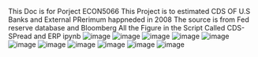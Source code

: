 This Doc is for Porject ECON5066 
This Project is to estimated CDS OF U.S Banks and External PRerimum happneded in 2008 
The source is from Fed reserve database and Bloomberg 
All the Figure in the Script Called CDS-SPread and ERP ipynb 
![image](https://github.com/LeiWangUog/External-Premiums-/assets/158491057/c63aaf62-1774-4aa1-bb1e-7a20cdbb6d69)
![image](https://github.com/LeiWangUog/External-Premiums-/assets/158491057/c58d7ac9-401f-4a74-b287-7b8840cef235)
![image](https://github.com/LeiWangUog/External-Premiums-/assets/158491057/240cd2fa-21ef-4941-8586-bfd01045cb0c)
![image](https://github.com/LeiWangUog/External-Premiums-/assets/158491057/096d96c8-1ae7-4319-add3-dcaaeb11e685)
![image](https://github.com/LeiWangUog/External-Premiums-/assets/158491057/01ac77ef-2b53-4924-bacd-cb2b9834bc32)
![image](https://github.com/LeiWangUog/External-Premiums-/assets/158491057/f77d1935-a287-4f5d-88b0-9537f0e3465a)
![image](https://github.com/LeiWangUog/External-Premiums-/assets/158491057/73fd5a95-58d3-44a9-811a-e7020797e841)
![image](https://github.com/LeiWangUog/External-Premiums-/assets/158491057/c0923a69-8a38-43e1-8ace-55cded819f22)
![image](https://github.com/LeiWangUog/External-Premiums-/assets/158491057/d9447262-3f35-41ff-bd3b-a9e8719bf01e)
![image](https://github.com/LeiWangUog/External-Premiums-/assets/158491057/efe0482c-f301-4664-ba9a-dfa2bae20c68)
![image](https://github.com/LeiWangUog/External-Premiums-/assets/158491057/fcc5c93d-a65a-4d5e-9e80-054c359e0db5)

